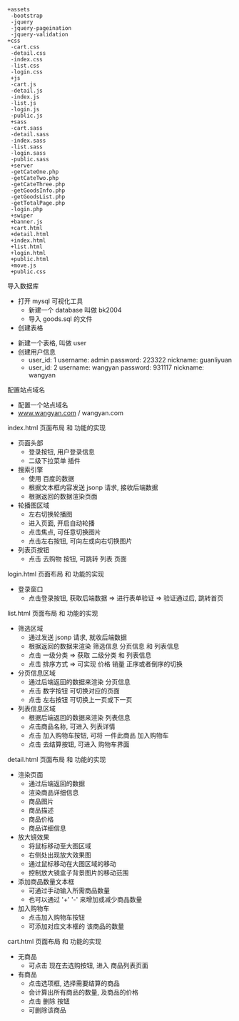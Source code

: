 ```
+assets
 -bootstrap
 -jquery
 -jquery-pageination
 -jquery-validation
+css
 -cart.css
 -detail.css
 -index.css
 -list.css
 -login.css
 +js
 -cart.js
 -detail.js
 -index.js
 -list.js
 -login.js
 -public.js
 +sass
 -cart.sass
 -detail.sass
 -index.sass
 -list.sass
 -login.sass
 -public.sass
 +server
 -getCateOne.php
 -getCateTwo.php
 -getCateThree.php
 -getGoodsInfo.php
 -getGoodsList.php
 -getTotalPage.php
 -login.php
 +swiper
 +banner.js
 +cart.html
 +detail.html
 +index.html
 +list.html
 +login.html
 +public.html
 +move.js
 +public.css
```
导入数据库
+ 打开 mysql 可视化工具
  - 新建一个 database 叫做 bk2004
  - 导入 goods.sql 的文件
+  创建表格
  - 新建一个表格, 叫做 user
  - 创建用户信息
    - user_id: 1   username: admin   password: 223322   nickname: guanliyuan
    - user_id: 2   username: wangyan  password: 931117   nickname: wangyan

配置站点域名
- 配置一个站点域名
- www.wangyan.com / wangyan.com

index.html 页面布局 和 功能的实现

- 页面头部
  - 登录按钮,  用户登录信息
  - 二级下拉菜单 插件
- 搜索引擎
  - 使用 百度的数据
  - 根据文本框内容发送 jsonp 请求, 接收后端数据
  - 根据返回的数据渲染页面
- 轮播图区域
  - 左右切换轮播图
  - 进入页面, 开启自动轮播
  - 点击焦点, 可任意切换图片
  - 点击左右按钮, 可向左或向右切换图片
- 列表页按钮 
  - 点击 去购物 按钮, 可跳转 列表 页面

login.html 页面布局 和 功能的实现

- 登录窗口
  - 点击登录按钮, 获取后端数据
    => 进行表单验证
    => 验证通过后, 跳转首页

list.html 页面布局 和 功能的实现

- 筛选区域
  - 通过发送 jsonp 请求, 就收后端数据
  - 根据返回的数据来渲染 筛选信息 分页信息 和 列表信息
  - 点击 一级分类
    => 获取 二级分类 和 列表信息
  - 点击 排序方式
    => 可实现 价格 销量 正序或者倒序的切换
- 分页信息区域
  - 通过后端返回的数据来渲染 分页信息
  - 点击 数字按钮 可切换对应的页面
  - 点击 左右按钮 可切换上一页或下一页
- 列表信息区域
  - 根据后端返回的数据来渲染 列表信息
  - 点击商品名称, 可进入 列表详情
  - 点击 加入购物车按钮, 可将 一件此商品 加入购物车
  - 点击 去结算按钮, 可进入 购物车界面

detail.html 页面布局 和 功能的实现

- 渲染页面
  - 通过后端返回的数据
  - 渲染商品详细信息
  - 商品图片
  - 商品描述
  - 商品价格
  - 商品详细信息
- 放大镜效果
  - 将鼠标移动至大图区域
  - 右侧处出现放大效果图
  - 通过鼠标移动在大图区域的移动
  - 控制放大镜盒子背景图片的移动范围
- 添加商品数量文本框
  - 可通过手动输入所需商品数量
  - 也可以通过 '+' '-' 来增加或减少商品数量
- 加入购物车
  - 点击加入购物车按钮
  - 可添加对应文本框的 该商品的数量

cart.html 页面布局 和 功能的实现

- 无商品
  - 可点击 现在去选购按钮, 进入 商品列表页面
- 有商品
  - 点击选项框, 选择需要结算的商品
  - 会计算出所有商品的数量, 及商品的价格
  - 点击 删除 按钮
  - 可删除该商品
